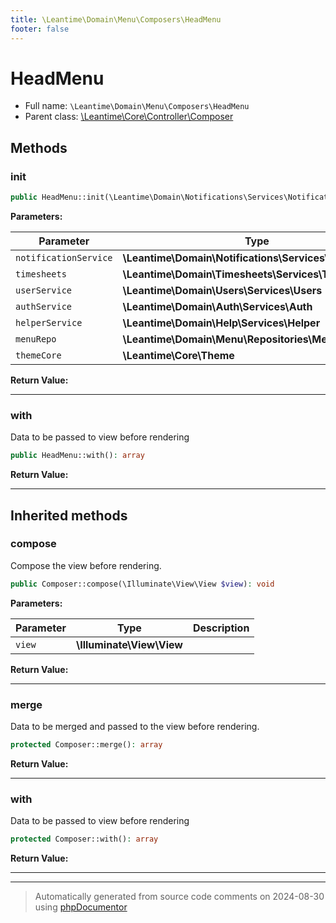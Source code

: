 ```yaml
---
title: \Leantime\Domain\Menu\Composers\HeadMenu
footer: false
---
```


# HeadMenu





* Full name: `\Leantime\Domain\Menu\Composers\HeadMenu`
* Parent class: [\Leantime\Core\Controller\Composer](../../../Core/Controller/Composer.md)



## Methods

### init



```php
public HeadMenu::init(\Leantime\Domain\Notifications\Services\Notifications $notificationService, \Leantime\Domain\Timesheets\Services\Timesheets $timesheets, \Leantime\Domain\Users\Services\Users $userService, \Leantime\Domain\Auth\Services\Auth $authService, \Leantime\Domain\Help\Services\Helper $helperService, \Leantime\Domain\Menu\Repositories\Menu $menuRepo, \Leantime\Core\Theme $themeCore): void
```








**Parameters:**

| Parameter | Type | Description |
|-----------|------|-------------|
| `notificationService` | **\Leantime\Domain\Notifications\Services\Notifications** |  |
| `timesheets` | **\Leantime\Domain\Timesheets\Services\Timesheets** |  |
| `userService` | **\Leantime\Domain\Users\Services\Users** |  |
| `authService` | **\Leantime\Domain\Auth\Services\Auth** |  |
| `helperService` | **\Leantime\Domain\Help\Services\Helper** |  |
| `menuRepo` | **\Leantime\Domain\Menu\Repositories\Menu** |  |
| `themeCore` | **\Leantime\Core\Theme** |  |


**Return Value:**





---
### with

Data to be passed to view before rendering

```php
public HeadMenu::with(): array
```









**Return Value:**





---


## Inherited methods

### compose

Compose the view before rendering.

```php
public Composer::compose(\Illuminate\View\View $view): void
```








**Parameters:**

| Parameter | Type | Description |
|-----------|------|-------------|
| `view` | **\Illuminate\View\View** |  |


**Return Value:**





---
### merge

Data to be merged and passed to the view before rendering.

```php
protected Composer::merge(): array
```









**Return Value:**





---
### with

Data to be passed to view before rendering

```php
protected Composer::with(): array
```









**Return Value:**





---


---
> Automatically generated from source code comments on 2024-08-30 using [phpDocumentor](http://www.phpdoc.org/)
